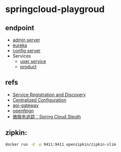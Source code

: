 # springcloud-playgroud


## endpoint
- [admin server](http://localhost:8000)
- [eureka](http://localhost:8761)
- [config server](http://localhost:8888)
- Services
    - [user service](http://localhost:8002)
    - [product](http://localhost:8001)

## refs
- [Service Registration and Discovery](https://spring.io/guides/gs/service-registration-and-discovery/)
- [Centralized Configuration](https://spring.io/guides/gs/centralized-configuration/)
- [api-gateway](https://cloud.spring.io/spring-cloud-static/spring-cloud-gateway/2.0.0.RELEASE/single/spring-cloud-gateway.html#gateway-starter)
- [openfeign](https://www.fangzhipeng.com/springcloud/2017/06/03/sc03-feign.html)
- [微服务追踪：Spring Cloud Sleuth](https://www.jianshu.com/p/4303385b7512)


## zipkin:
```sh
docker run -d -p 9411:9411 openzipkin/zipkin-slim
```